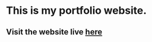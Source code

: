 # This is my portfolio website.
## Visit the website live <a href="https://mhasan1037.github.io/My-Portfolio/">here</a>
